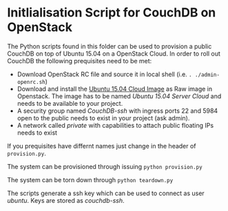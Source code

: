 Initlialisation Script for CouchDB on OpenStack
===============================================

The Python scripts found in this folder can be used to provision a public CouchDB on top of Ubuntu 15.04 on a OpenStack Cloud. In order to roll out CouchDB the following prequisites need to be met:

  * Download OpenStack RC file and source it in local shell (i.e. `. ./admin-openrc.sh`)
  * Download and install the [Ubuntu 15.04 Cloud Image](https://cloud-images.ubuntu.com/vivid/current/vivid-server-cloudimg-amd64-disk1.img) as Raw image in Openstack. The image has to be named *Ubuntu 15.04 Server Cloud* and needs to be available to your project.
  * A security group named *CouchDB-ssh* with ingress ports 22 and 5984 open to the public needs to exist in your project (ask admin).
  * A network called *private* with capabilities to attach public floating IPs needs to exist

If you prequisites have differnt names just change in the header of `provision.py`.

The system can be provisioned through issuing `python provision.py`

The system can be torn down through `python teardown.py`

The scripts generate a ssh key which can be used to connect as user *ubuntu*. Keys are stored as *couchdb-ssh*.
